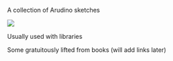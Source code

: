 A collection of Arudino sketches

![](images/7segmentLEDcountdown.jpg)

Usually used with libraries

Some gratuitously lifted from books (will add links later)